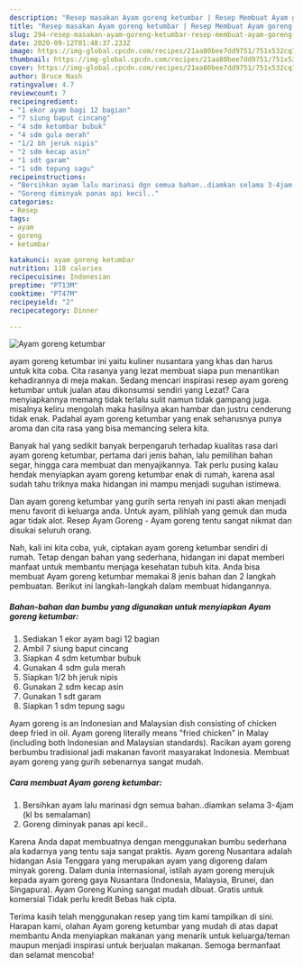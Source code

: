 ```yaml
---
description: "Resep masakan Ayam goreng ketumbar | Resep Membuat Ayam goreng ketumbar Yang Lezat Sekali"
title: "Resep masakan Ayam goreng ketumbar | Resep Membuat Ayam goreng ketumbar Yang Lezat Sekali"
slug: 294-resep-masakan-ayam-goreng-ketumbar-resep-membuat-ayam-goreng-ketumbar-yang-lezat-sekali
date: 2020-09-12T01:48:37.233Z
image: https://img-global.cpcdn.com/recipes/21aa80bee7dd9751/751x532cq70/ayam-goreng-ketumbar-foto-resep-utama.jpg
thumbnail: https://img-global.cpcdn.com/recipes/21aa80bee7dd9751/751x532cq70/ayam-goreng-ketumbar-foto-resep-utama.jpg
cover: https://img-global.cpcdn.com/recipes/21aa80bee7dd9751/751x532cq70/ayam-goreng-ketumbar-foto-resep-utama.jpg
author: Bruce Nash
ratingvalue: 4.7
reviewcount: 7
recipeingredient:
- "1 ekor ayam bagi 12 bagian"
- "7 siung baput cincang"
- "4 sdm ketumbar bubuk"
- "4 sdm gula merah"
- "1/2 bh jeruk nipis"
- "2 sdm kecap asin"
- "1 sdt garam"
- "1 sdm tepung sagu"
recipeinstructions:
- "Bersihkan ayam lalu marinasi dgn semua bahan..diamkan selama 3-4jam (kl bs semalaman)"
- "Goreng diminyak panas api kecil.."
categories:
- Resep
tags:
- ayam
- goreng
- ketumbar

katakunci: ayam goreng ketumbar 
nutrition: 118 calories
recipecuisine: Indonesian
preptime: "PT13M"
cooktime: "PT47M"
recipeyield: "2"
recipecategory: Dinner

---
```



![Ayam goreng ketumbar](https://img-global.cpcdn.com/recipes/21aa80bee7dd9751/751x532cq70/ayam-goreng-ketumbar-foto-resep-utama.jpg)


ayam goreng ketumbar ini yaitu kuliner nusantara yang khas dan harus untuk kita coba. Cita rasanya yang lezat membuat siapa pun menantikan kehadirannya di meja makan.
Sedang mencari inspirasi resep ayam goreng ketumbar untuk jualan atau dikonsumsi sendiri yang Lezat? Cara menyiapkannya memang tidak terlalu sulit namun tidak gampang juga. misalnya keliru mengolah maka hasilnya akan hambar dan justru cenderung tidak enak. Padahal ayam goreng ketumbar yang enak seharusnya punya aroma dan cita rasa yang bisa memancing selera kita.

Banyak hal yang sedikit banyak berpengaruh terhadap kualitas rasa dari ayam goreng ketumbar, pertama dari jenis bahan, lalu pemilihan bahan segar, hingga cara membuat dan menyajikannya. Tak perlu pusing kalau hendak menyiapkan ayam goreng ketumbar enak di rumah, karena asal sudah tahu triknya maka hidangan ini mampu menjadi suguhan istimewa.

Dan ayam goreng ketumbar yang gurih serta renyah ini pasti akan menjadi menu favorit di keluarga anda. Untuk ayam, pilihlah yang gemuk dan muda agar tidak alot. Resep Ayam Goreng - Ayam goreng tentu sangat nikmat dan disukai seluruh orang.


Nah, kali ini kita coba, yuk, ciptakan ayam goreng ketumbar sendiri di rumah. Tetap dengan bahan yang sederhana, hidangan ini dapat memberi manfaat untuk membantu menjaga kesehatan tubuh kita. Anda bisa membuat Ayam goreng ketumbar memakai 8 jenis bahan dan 2 langkah pembuatan. Berikut ini langkah-langkah dalam membuat hidangannya.

<!--inarticleads1-->

##### Bahan-bahan dan bumbu yang digunakan untuk menyiapkan Ayam goreng ketumbar:

1. Sediakan 1 ekor ayam bagi 12 bagian
1. Ambil 7 siung baput cincang
1. Siapkan 4 sdm ketumbar bubuk
1. Gunakan 4 sdm gula merah
1. Siapkan 1/2 bh jeruk nipis
1. Gunakan 2 sdm kecap asin
1. Gunakan 1 sdt garam
1. Siapkan 1 sdm tepung sagu


Ayam goreng is an Indonesian and Malaysian dish consisting of chicken deep fried in oil. Ayam goreng literally means &#34;fried chicken&#34; in Malay (including both Indonesian and Malaysian standards). Racikan ayam goreng berbumbu tradisional jadi makanan favorit masyarakat Indonesia. Membuat ayam goreng yang gurih sebenarnya sangat mudah. 

<!--inarticleads2-->

##### Cara membuat Ayam goreng ketumbar:

1. Bersihkan ayam lalu marinasi dgn semua bahan..diamkan selama 3-4jam (kl bs semalaman)
1. Goreng diminyak panas api kecil..


Karena Anda dapat membuatnya dengan menggunakan bumbu sederhana ala kadarnya yang tentu saja sangat praktis. Ayam goreng Nusantara adalah hidangan Asia Tenggara yang merupakan ayam yang digoreng dalam minyak goreng. Dalam dunia internasional, istilah ayam goreng merujuk kepada ayam goreng gaya Nusantara (Indonesia, Malaysia, Brunei, dan Singapura). Ayam Goreng Kuning sangat mudah dibuat. Gratis untuk komersial Tidak perlu kredit Bebas hak cipta. 

Terima kasih telah menggunakan resep yang tim kami tampilkan di sini. Harapan kami, olahan Ayam goreng ketumbar yang mudah di atas dapat membantu Anda menyiapkan makanan yang menarik untuk keluarga/teman maupun menjadi inspirasi untuk berjualan makanan. Semoga bermanfaat dan selamat mencoba!
